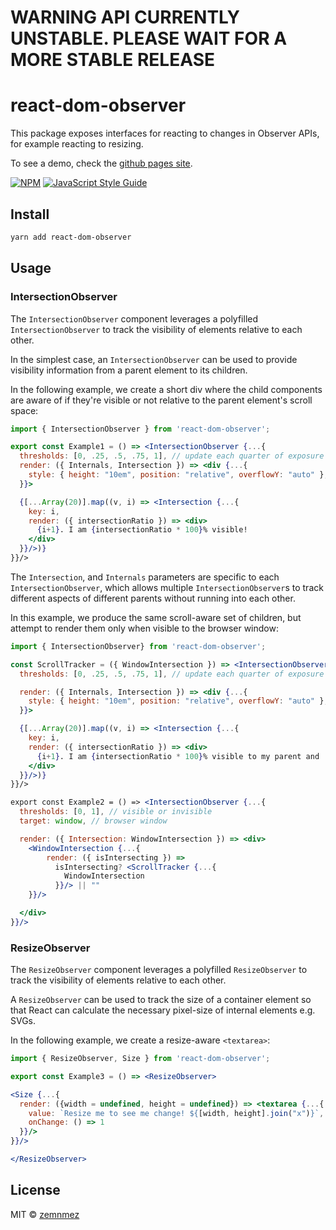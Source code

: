 # WARNING API CURRENTLY UNSTABLE. PLEASE WAIT FOR A MORE STABLE RELEASE
# react-dom-observer
This package exposes interfaces for reacting to changes in Observer APIs, for example reacting to resizing.

To see a demo, check the [github pages site](//zemnmez.github.io/react-dom-observer).

[![NPM](https://img.shields.io/npm/v/react-dom-observer.svg)](https://www.npmjs.com/package/react-dom-observer) [![JavaScript Style Guide](https://img.shields.io/badge/code_style-standard-brightgreen.svg)](https://standardjs.com)

## Install

```bash
yarn add react-dom-observer
```

## Usage
### IntersectionObserver
The `IntersectionObserver` component leverages a polyfilled `IntersectionObserver`
to track the visibility of elements relative to each other.

In the simplest case, an `IntersectionObserver` can be used to provide visibility
information from a parent element to its children.

In the following example, we create a short div where the child components are
aware of if they're visible or not relative to the parent element's scroll
space:

```jsx
import { IntersectionObserver } from 'react-dom-observer';

export const Example1 = () => <IntersectionObserver {...{
  thresholds: [0, .25, .5, .75, 1], // update each quarter of exposure
  render: ({ Internals, Intersection }) => <div {...{
    style: { height: "10em", position: "relative", overflowY: "auto" },
  }}>

  {[...Array(20)].map((v, i) => <Intersection {...{
    key: i,
    render: ({ intersectionRatio }) => <div>
      {i+1}. I am {intersectionRatio * 100}% visible!
    </div>
  }}/>)}
}}/>
```

The `Intersection`, and `Internals` parameters are specific to each
`IntersectionObserver`, which allows multiple `IntersectionObserver`s
to track different aspects of different parents without running into each
other.

In this example, we produce the same scroll-aware set of children, but attempt to render them only when visible to the browser window:

```jsx
import { IntersectionObserver} from 'react-dom-observer';

const ScrollTracker = ({ WindowIntersection }) => <IntersectionObserver {...{
  thresholds: [0, .25, .5, .75, 1], // update each quarter of exposure

  render: ({ Internals, Intersection }) => <div {...{
    style: { height: "10em", position: "relative", overflowY: "auto" },
  }}>

  {[...Array(20)].map((v, i) => <Intersection {...{
    key: i,
    render: ({ intersectionRatio }) => <div>
      {i+1}. I am {intersectionRatio * 100}% visible to my parent and
    </div>
  }}/>)}
}}/>

export const Example2 = () => <IntersectionObserver {...{
  thresholds: [0, 1], // visible or invisible
  target: window, // browser window

  render: ({ Intersection: WindowIntersection }) => <div>
    <WindowIntersection {...{
        render: ({ isIntersecting }) =>
          isIntersecting? <ScrollTracker {...{
            WindowIntersection
          }}/> || ""
    }}/>

  </div>
}}/>
```

### ResizeObserver

The `ResizeObserver` component leverages a polyfilled `ResizeObserver`
to track the visibility of elements relative to each other.

A `ResizeObserver` can be used to track the size of a container element so that
React can calculate the necessary pixel-size of internal elements e.g. SVGs.

In the following example, we create a resize-aware `<textarea>`:

```jsx
import { ResizeObserver, Size } from 'react-dom-observer';

export const Example3 = () => <ResizeObserver>

<Size {...{
  render: ({width = undefined, height = undefined}) => <textarea {...{
    value: `Resize me to see me change! ${[width, height].join("x")}`,
    onChange: () => 1
  }}/>
}}/>

</ResizeObserver>

```




## License

MIT © [zemnmez](https://github.com/zemnmez)
